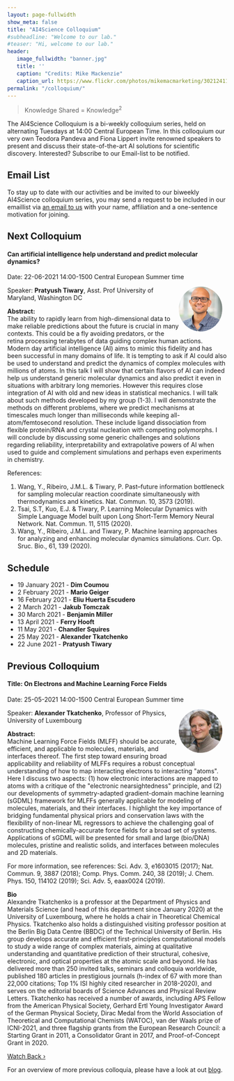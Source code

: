 ```yaml
---
layout: page-fullwidth 
show_meta: false
title: "AI4Science Colloquium"
#subheadline: "Welcome to our lab."
#teaser: "Hi, welcome to our lab."
header:
   image_fullwidth: "banner.jpg"
   title: ''
   caption: "Credits: Mike Mackenzie"
   caption_url: https://www.flickr.com/photos/mikemacmarketing/30212411048
permalink: "/colloquium/"
---
```

> Knowledge Shared = Knowledge<sup>2</sup>


The AI4Science Colloquium is a bi-weekly colloquium series, held on alternating Tuesdays at 14:00 Central European Time. In this colloquium our very own Teodora Pandeva and Fiona Lippert invite renowned speakers to present and discuss their state-of-the-art AI solutions for scientific discovery. Interested? Subscribe to our Email-list to be notified.

## Email List
To stay up to date with our activities and be invited to our biweekly AI4Science colloquium series, you may send a request to be included in our emaillist via [an email to us][9] with your name, affiliation and a one-sentence motivation for joining.

## Next Colloquium

#### Can artificial intelligence help understand and predict molecular dynamics?


Date: 22-06-2021 14:00-1500 Central European Summer time


 <img src="../people/PratyushTiwari.png"
     alt="PratyushTiwari"
     width="100"
     style="float: right; margin-right: 10px; border-radius:50%;" />


Speaker: **Pratyush Tiwary**, Asst. Prof University of Maryland, Washington DC

**Abstract:** <br/>
The ability to rapidly learn from high-dimensional data to make reliable predictions about the future is crucial in many contexts. This could be a fly avoiding predators, or the retina processing terabytes of data guiding complex human actions. Modern day artificial intelligence (AI) aims to mimic this fidelity and has been successful in many domains of life. It is tempting to ask if AI could also be used to understand and predict the dynamics of complex molecules with millions of atoms. In this talk I will show that certain flavors of AI can indeed help us understand generic molecular dynamics and also predict it even in situations with arbitrary long memories. However this requires close integration of AI with old and new ideas in statistical mechanics. I will talk about such methods developed by my group (1-3). I will demonstrate the methods on different problems, where we predict mechanisms at timescales much longer than milliseconds while keeping all-atom/femtosecond resolution. These include ligand dissociation from flexible protein/RNA and crystal nucleation with competing polymorphs. I will conclude by discussing some generic challenges and  solutions regarding reliability, interpretability and extrapolative powers of AI when used to guide and complement simulations and perhaps even experiments in chemistry.

References: 
1. Wang, Y., Ribeiro, J.M.L. & Tiwary, P. Past–future information bottleneck for sampling molecular reaction coordinate simultaneously with thermodynamics and kinetics. Nat. Commun. 10, 3573 (2019). 
2. Tsai, S.T, Kuo, E.J. & Tiwary, P.  Learning Molecular Dynamics with Simple Language Model built upon Long Short-Term Memory Neural Network. Nat. Commun. 11, 5115 (2020).
3. Wang, Y., Ribeiro, J.M.L. and Tiwary, P. Machine learning approaches for analyzing and enhancing molecular dynamics simulations. Curr. Op. Sruc. Bio., 61, 139 (2020).


## Schedule
-  19 January 2021 - **Dim Coumou**
- 2 February 2021 - **Mario Geiger**
- 16 February 2021 - **Eliu Huerta Escudero**
- 2 March 2021 - **Jakub Tomczak**
- 30 March 2021 - **Benjamin Miller**
- 13 April 2021 - **Ferry Hooft**
- 11 May 2021 - **Chandler Squires**
- 25 May 2021 - **Alexander Tkatchenko**
- 22 June 2021 - **Pratyush Tiwary**

## Previous Colloquium

#### Title: On Electrons and Machine Learning Force Fields


Date: 25-05-2021 14:00-1500 Central European Summer time


 <img src="../people/AlexandreTkatchenko.jpeg"
     alt="AlexanderTkatchenko"
     width="100"
     style="float: right; margin-right: 10px; border-radius:50%;" />


Speaker: **Alexander Tkatchenko**, Professor of Physics, University of Luxembourg

**Abstract:** <br/>
Machine Learning Force Fields (MLFF) should be accurate, efficient, and applicable to molecules, materials, and interfaces thereof. The first step toward ensuring broad applicability and reliability of MLFFs requires a robust conceptual understanding of how to map interacting electrons to interacting "atoms". Here I discuss two aspects: (1) how electronic interactions are mapped to atoms with a critique of the "electronic nearsightedness" principle, and (2) our developments of symmetry-adapted gradient-domain machine learning (sGDML) framework for MLFFs generally applicable for modeling of molecules, materials, and their interfaces. I highlight the key importance of bridging fundamental physical priors and conservation laws with the flexibility of non-linear ML regressors to achieve the challenging goal of constructing chemically-accurate force fields for a broad set of systems. Applications of sGDML will be presented for small and large (bio/DNA) molecules, pristine and realistic solids, and interfaces between molecules and 2D materials. 

For more information, see references: Sci. Adv. 3, e1603015 (2017); Nat. Commun. 9, 3887 (2018); Comp. Phys. Comm. 240, 38 (2019); J. Chem. Phys. 150, 114102 (2019); Sci. Adv. 5, eaax0024 (2019).

**Bio** <br/>
Alexandre Tkatchenko is a professor at the Department of Physics and Materials Science (and head of this department since January 2020) at the University of Luxembourg, where he holds a chair in Theoretical Chemical Physics. Tkatchenko also holds a distinguished visiting professor position at the Berlin Big Data Centre (BBDC) of the Technical University of Berlin. His group develops accurate and efficient first-principles computational models to study a wide range of complex materials, aiming at qualitative understanding and quantitative prediction of their structural, cohesive, electronic, and optical properties at the atomic scale and beyond. He has delivered more than 250 invited talks, seminars and colloquia worldwide, published 180 articles in prestigious journals (h-index of 67 with more than 22,000 citations; Top 1% ISI highly cited researcher in 2018-2020), and serves on the editorial boards of Science Advances and Physical Review Letters. Tkatchenko has received a number of awards, including APS Fellow from the American Physical Society, Gerhard Ertl Young Investigator Award of the German Physical Society, Dirac Medal from the World Association of Theoretical and Computational Chemists (WATOC), van der Waals prize of ICNI-2021, and three flagship grants from the European Research Council: a Starting Grant in 2011, a Consolidator Grant in 2017, and Proof-of-Concept Grant in 2020.

<a class="radius button small" href="https://drive.google.com/file/d/1nOuQ4naUpI4C0ee85xJQ_WAe_qk1MDhk/view?usp=sharing">Watch Back ›</a>


For an overview of more  previous colloquia, please have a look at out [blog][2].

[1]: https://bereau.group/
[2]: /blog/
[9]: /contact/
[3]:https://github.com/undark-lab/swyft
[4]:https://arxiv.org/abs/2011.13951
[5]:http://www.mathben.com/
[6]:https://pubs.acs.org/doi/10.1021/acs.jctc.0c00981
[7]:https://github.com/Ensing-Laboratory/FABULOUS

